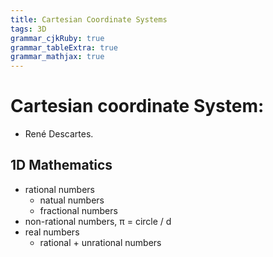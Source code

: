 ```yaml
---
title: Cartesian Coordinate Systems
tags: 3D
grammar_cjkRuby: true
grammar_tableExtra: true
grammar_mathjax: true
---
```


# Cartesian coordinate System: 
* René Descartes.

## 1D Mathematics
* rational numbers
	* natual numbers
	* fractional numbers
* non-rational numbers, π = circle / d
* real numbers
	* rational + unrational numbers